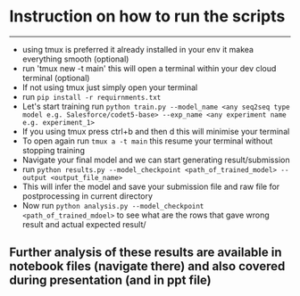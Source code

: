 # Instruction on how to run the scripts
-----------------
* using tmux is preferred it already installed in your env it makea everything smooth (optional)
* run 'tmux new -t main' this will open a terminal within your dev cloud terminal (optional)
* If not using tmux just simply open your terminal 
* run `pip install -r requirnments.txt`
* Let's start training run `python train.py --model_name <any seq2seq type model e.g. Salesforce/codet5-base> --exp_name <any experiment name e.g. experiment_1>`
* If you using tmux press ctrl+b and then d this will minimise your terminal
* To open again run `tmux a -t main` this resume your terminal without stopping training
* Navigate your final model and we can start generating result/submission
* run `python results.py --model_checkpoint <path_of_trained_model> --output <output_file_name>`
* This will infer the model and save your submission file and raw file for postprocessing in current directory
* Now run `python analysis.py --model_checkpoint <path_of_trained_mdoel>` to see what are the rows that gave wrong result and actual expected result/

## Further analysis of these results are available in notebook files (navigate there) and also covered during presentation (and in ppt file)